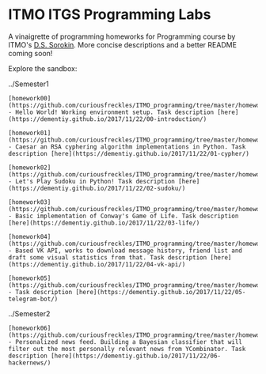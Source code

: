 # ITMO ITGS Programming Labs

A vinaigrette of programming homeworks for Programming course by ITMO's [D.S. Sorokin](https://dementiy.github.io). More concise descriptions and a better README coming soon!

Explore the sandbox:

../Semester1
  
    [homework00](https://github.com/curiousfreckles/ITMO_programming/tree/master/homework00) - Hello World! Working environment setup. Task description [here](https://dementiy.github.io/2017/11/22/00-introduction/)
  
    [homework01](https://github.com/curiousfreckles/ITMO_programming/tree/master/homework01) - Caesar an RSA cyphering algorithm implementations in Python. Task description [here](https://dementiy.github.io/2017/11/22/01-cypher/)
  
    [homework02](https://github.com/curiousfreckles/ITMO_programming/tree/master/homework02) - Let's Play Sudoku in Python! Task description [here](https://dementiy.github.io/2017/11/22/02-sudoku/)
  
    [homework03](https://github.com/curiousfreckles/ITMO_programming/tree/master/homework03) - Basic implementation of Conway's Game of Life. Task description [here](https://dementiy.github.io/2017/11/22/03-life/)
  
    [homework04](https://github.com/curiousfreckles/ITMO_programming/tree/master/homework04) - Based VK API, works to download message history, friend list and draft some visual statistics from that. Task description [here](https://dementiy.github.io/2017/11/22/04-vk-api/)
  
    [homework05](https://github.com/curiousfreckles/ITMO_programming/tree/master/homework05) - Task description [here](https://dementiy.github.io/2017/11/22/05-telegram-bot/)
    
    
../Semester2
  
    [homework06](https://github.com/curiousfreckles/ITMO_programming/tree/master/homework06) - Personalized news feed. Building a Bayesian classifier that will filter out the most personally relevant news from YCombinator. Task description [here](https://dementiy.github.io/2017/11/22/06-hackernews/)

